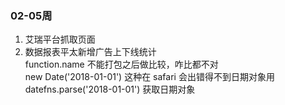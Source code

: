 ### 02-05周
1. 艾瑞平台抓取页面
2. 数据报表平太新增广告上下线统计  
function.name 不能打包之后做比较，咋比都不对  
new Date('2018-01-01') 这种在 safari 会出错得不到日期对象用 datefns.parse('2018-01-01') 获取日期对象  
